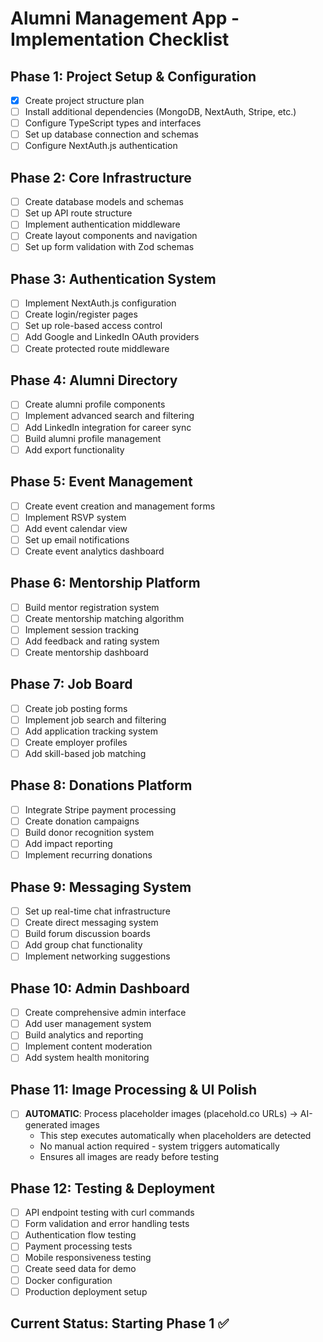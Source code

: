 # Alumni Management App - Implementation Checklist

## Phase 1: Project Setup & Configuration
- [x] Create project structure plan
- [ ] Install additional dependencies (MongoDB, NextAuth, Stripe, etc.)
- [ ] Configure TypeScript types and interfaces
- [ ] Set up database connection and schemas
- [ ] Configure NextAuth.js authentication

## Phase 2: Core Infrastructure
- [ ] Create database models and schemas
- [ ] Set up API route structure
- [ ] Implement authentication middleware
- [ ] Create layout components and navigation
- [ ] Set up form validation with Zod schemas

## Phase 3: Authentication System
- [ ] Implement NextAuth.js configuration
- [ ] Create login/register pages
- [ ] Set up role-based access control
- [ ] Add Google and LinkedIn OAuth providers
- [ ] Create protected route middleware

## Phase 4: Alumni Directory
- [ ] Create alumni profile components
- [ ] Implement advanced search and filtering
- [ ] Add LinkedIn integration for career sync
- [ ] Build alumni profile management
- [ ] Add export functionality

## Phase 5: Event Management
- [ ] Create event creation and management forms
- [ ] Implement RSVP system
- [ ] Add event calendar view
- [ ] Set up email notifications
- [ ] Create event analytics dashboard

## Phase 6: Mentorship Platform
- [ ] Build mentor registration system
- [ ] Create mentorship matching algorithm
- [ ] Implement session tracking
- [ ] Add feedback and rating system
- [ ] Create mentorship dashboard

## Phase 7: Job Board
- [ ] Create job posting forms
- [ ] Implement job search and filtering
- [ ] Add application tracking system
- [ ] Create employer profiles
- [ ] Add skill-based job matching

## Phase 8: Donations Platform
- [ ] Integrate Stripe payment processing
- [ ] Create donation campaigns
- [ ] Build donor recognition system
- [ ] Add impact reporting
- [ ] Implement recurring donations

## Phase 9: Messaging System
- [ ] Set up real-time chat infrastructure
- [ ] Create direct messaging system
- [ ] Build forum discussion boards
- [ ] Add group chat functionality
- [ ] Implement networking suggestions

## Phase 10: Admin Dashboard
- [ ] Create comprehensive admin interface
- [ ] Add user management system
- [ ] Build analytics and reporting
- [ ] Implement content moderation
- [ ] Add system health monitoring

## Phase 11: Image Processing & UI Polish
- [ ] **AUTOMATIC**: Process placeholder images (placehold.co URLs) → AI-generated images
  - This step executes automatically when placeholders are detected
  - No manual action required - system triggers automatically
  - Ensures all images are ready before testing

## Phase 12: Testing & Deployment
- [ ] API endpoint testing with curl commands
- [ ] Form validation and error handling tests
- [ ] Authentication flow testing
- [ ] Payment processing tests
- [ ] Mobile responsiveness testing
- [ ] Create seed data for demo
- [ ] Docker configuration
- [ ] Production deployment setup

## Current Status: Starting Phase 1 ✅